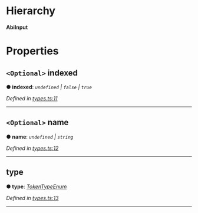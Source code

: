 

# Hierarchy

**AbiInput**

# Properties

<a id="indexed"></a>

## `<Optional>` indexed

**● indexed**: *`undefined` | `false` | `true`*

*Defined in [types.ts:11](https://github.com/paritytech/js-libs/blob/7d26465/packages/abi/src/types.ts#L11)*

___
<a id="name"></a>

## `<Optional>` name

**● name**: *`undefined` | `string`*

*Defined in [types.ts:12](https://github.com/paritytech/js-libs/blob/7d26465/packages/abi/src/types.ts#L12)*

___
<a id="type"></a>

##  type

**● type**: *[TokenTypeEnum](../modules/_types_.md#tokentypeenum)*

*Defined in [types.ts:13](https://github.com/paritytech/js-libs/blob/7d26465/packages/abi/src/types.ts#L13)*

___

